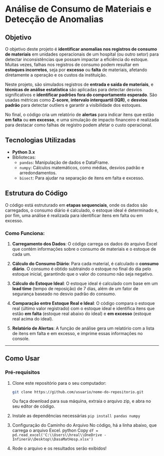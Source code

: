 # Análise de Consumo de Materiais e Detecção de Anomalias

## Objetivo

O objetivo deste projeto é **identificar anomalias nos registros de consumo de materiais** em unidades operacionais de um hospital (ou outro setor) para detectar inconsistências que possam impactar a eficiência do estoque. Muitas vezes, falhas nos registros de consumo podem resultar em **estoques incorretos**, seja por **excesso** ou **falta** de materiais, afetando diretamente a operação e os custos da instituição. 

Neste projeto, são simulados registros de **entrada e saída de materiais**, e **técnicas de análise estatística** são aplicadas para detectar desvios significativos e **identificar padrões fora do comportamento esperado**. São usadas métricas como **Z-score**, **intervalo interquartil (IQR)**, e **desvios padrão** para detectar outliers e garantir a visibilidade dos estoques.

No final, o código cria um relatório de **alertas** para indicar itens que estão **em falta** ou **em excesso**, e uma simulação de impacto financeiro é realizada para destacar como falhas de registro podem afetar o custo operacional.

## Tecnologias Utilizadas

- **Python 3.x**
- Bibliotecas:
  - `pandas`: Manipulação de dados e DataFrame.
  - `numpy`: Cálculos matemáticos, como médias, desvios padrão e arredondamentos.
  - `bisect`: Para ajudar na separação de itens em falta e excesso.

## Estrutura do Código

O código está estruturado em **etapas sequenciais**, onde os dados são carregados, o consumo diário é calculado, o estoque ideal é determinado e, por fim, uma análise é realizada para identificar itens em falta ou em excesso.

### Como Funciona:

1. **Carregamento dos Dados**:
   O código carrega os dados do arquivo Excel que contém informações sobre o consumo de materiais e o estoque de cada um.

2. **Cálculo do Consumo Diário**:
   Para cada material, é calculado o **consumo diário**. O consumo é obtido subtraindo o estoque no final do dia pelo estoque inicial, garantindo que o valor do consumo não seja negativo.

3. **Cálculo do Estoque Ideal**:
   O estoque ideal é calculado com base em um **lead time** (tempo de reposição) de 7 dias, além de um fator de segurança baseado no desvio padrão do consumo.

4. **Comparação entre Estoque Real e Ideal**:
   O código compara o estoque real (último valor registrado) com o estoque ideal e identifica itens que estão **em falta** (estoque real abaixo do ideal) e **em excesso** (estoque real acima do ideal).

5. **Relatório de Alertas**:
   A função de análise gera um relatório com a lista de itens em falta e em excesso, e imprime essas informações no console.

---

## Como Usar

### Pré-requisitos

1. Clone este repositório para o seu computador:
   ```bash
   git clone https://github.com/usuario/nome-do-repositorio.git
   ```
   Ou faça download para sua máquina, extraia o arquivo zip, e abra no seu editor de código.
2. Instale as dependências necessárias
   ```pip install pandas numpy```

3. Configuração do Caminho do Arquivo
No código, há a linha abaixo, que carrega o arquivo Excel.
python
Copy
```df = pd.read_excel('C:\\Users\\hreal\\OneDrive - Infinera\\Desktop\\DasaMatHosp.xlsx')```

4. Rode o arquivo e os resultados serão exibidos!
